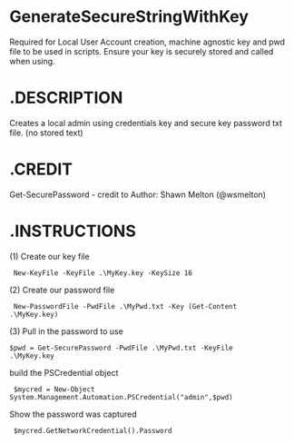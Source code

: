 # GenerateSecureStringWithKey
Required for Local User Account creation, machine agnostic key and pwd file to be used in scripts.  Ensure your key is securely stored and called when using.

# .DESCRIPTION 

Creates a local admin using credentials key and secure key password txt file. (no stored text)

# .CREDIT 

Get-SecurePassword - credit to Author: Shawn Melton (@wsmelton)

# .INSTRUCTIONS

(1) Create our key file

<code> New-KeyFile -KeyFile .\MyKey.key -KeySize 16 </code>

(2) Create our password file

<code> New-PasswordFile -PwdFile .\MyPwd.txt -Key (Get-Content .\MyKey.key) </code>

(3) Pull in the password to use

<code>$pwd = Get-SecurePassword -PwdFile .\MyPwd.txt -KeyFile .\MyKey.key </code>
 
build the PSCredential object

<code> $mycred = New-Object System.Management.Automation.PSCredential("admin",$pwd) </code>

Show the password was captured
 
<code> $mycred.GetNetworkCredential().Password </code>
